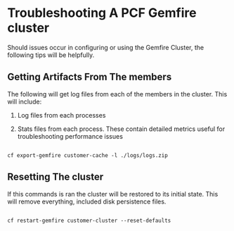 # Troubleshooting A PCF Gemfire cluster

Should issues occur in configuring or using the Gemfire Cluster, the following tips will be helpfully.

## Getting Artifacts From The members

The following will get log files from each of the members in the cluster. This will include:

1. Log files from each processes

2. Stats files from each process. These contain detailed metrics useful for troubleshooting performance issues

```shell

cf export-gemfire customer-cache -l ./logs/logs.zip

```

## Resetting The cluster

If this commands is ran the cluster will be restored to its initial state. This will remove everything, included disk persistence files.

```shell

cf restart-gemfire customer-cluster --reset-defaults

```
